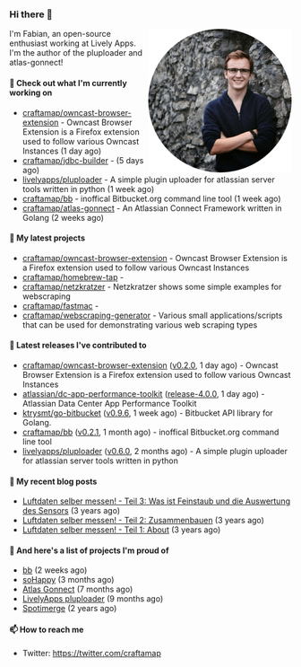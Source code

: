 ### Hi there 👋

<img src="https://raw.githubusercontent.com/craftamap/craftamap/master/assets/profile_picture.png" align="right" width="256"/>

I'm Fabian, an open-source enthusiast working at Lively Apps. I'm the author of the pluploader and atlas-gonnect!

#### 👷 Check out what I'm currently working on

- [craftamap/owncast-browser-extension](https://github.com/craftamap/owncast-browser-extension) - Owncast Browser Extension is a Firefox extension used to follow various Owncast Instances (1 day ago)
- [craftamap/jdbc-builder](https://github.com/craftamap/jdbc-builder) -  (5 days ago)
- [livelyapps/pluploader](https://github.com/livelyapps/pluploader) - A simple plugin uploader for atlassian server tools written in python (1 week ago)
- [craftamap/bb](https://github.com/craftamap/bb) - inoffical Bitbucket.org command line tool (1 week ago)
- [craftamap/atlas-gonnect](https://github.com/craftamap/atlas-gonnect) - An Atlassian Connect Framework written in Golang (2 weeks ago)

#### 🌱 My latest projects

- [craftamap/owncast-browser-extension](https://github.com/craftamap/owncast-browser-extension) - Owncast Browser Extension is a Firefox extension used to follow various Owncast Instances
- [craftamap/homebrew-tap](https://github.com/craftamap/homebrew-tap) - 
- [craftamap/netzkratzer](https://github.com/craftamap/netzkratzer) - Netzkratzer shows some simple examples for webscraping
- [craftamap/fastmac](https://github.com/craftamap/fastmac) - 
- [craftamap/webscraping-generator](https://github.com/craftamap/webscraping-generator) - Various small applications/scripts that can be used for demonstrating various web scraping types

#### 🔭 Latest releases I've contributed to

- [craftamap/owncast-browser-extension](https://github.com/craftamap/owncast-browser-extension) ([v0.2.0](https://github.com/craftamap/owncast-browser-extension/releases/tag/v0.2.0), 1 day ago) - Owncast Browser Extension is a Firefox extension used to follow various Owncast Instances
- [atlassian/dc-app-performance-toolkit](https://github.com/atlassian/dc-app-performance-toolkit) ([release-4.0.0](https://github.com/atlassian/dc-app-performance-toolkit/releases/tag/release-4.0.0), 1 day ago) - Atlassian Data Center App Performance Toolkit
- [ktrysmt/go-bitbucket](https://github.com/ktrysmt/go-bitbucket) ([v0.9.6](https://github.com/ktrysmt/go-bitbucket/releases/tag/v0.9.6), 1 week ago) - Bitbucket API library for Golang.
- [craftamap/bb](https://github.com/craftamap/bb) ([v0.2.1](https://github.com/craftamap/bb/releases/tag/v0.2.1), 1 month ago) - inoffical Bitbucket.org command line tool
- [livelyapps/pluploader](https://github.com/livelyapps/pluploader) ([v0.6.0](https://github.com/livelyapps/pluploader/releases/tag/v0.6.0), 2 months ago) - A simple plugin uploader for atlassian server tools written in python

#### 📜 My recent blog posts


- [Luftdaten selber messen! - Teil 3: Was ist Feinstaub und die Auswertung des Sensors](https://siegelfabian.de/posts/2018/02/luftdaten3/) (3 years ago)
- [Luftdaten selber messen! - Teil 2: Zusammenbauen](https://siegelfabian.de/posts/2018/02/luftdaten2/) (3 years ago)
- [Luftdaten selber messen! - Teil 1: About](https://siegelfabian.de/posts/2018/02/luftdaten1/) (3 years ago)

#### 🦚 And here's a list of projects I'm proud of

- [bb](https://siegelfabian.de/projects/2021/bb/) (2 weeks ago)
- [soHappy](https://siegelfabian.de/projects/2020/sohappy/) (3 months ago)
- [Atlas Gonnect](https://siegelfabian.de/projects/2020/atlas-gonnect/) (7 months ago)
- [LivelyApps pluploader](https://siegelfabian.de/projects/2020/pluploader/) (9 months ago)
- [Spotimerge](https://siegelfabian.de/projects/2019/spotimerge/) (2 years ago)

#### 📫 How to reach me

- Twitter: https://twitter.com/craftamap
